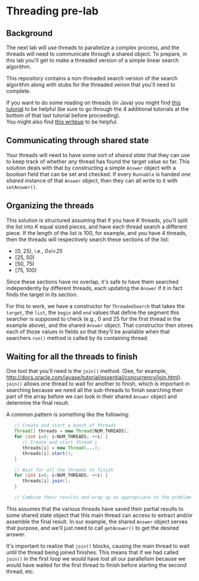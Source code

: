 # Threading pre-lab

## Background

The next lab will use threads to parallelize a complex process, and the threads
will need to communicate through a shared object. To prepare, in this lab
you'll get to make a threaded version of a simple linear search algorithm.

This repository contains a non-threaded search version of the search algorithm
along with stubs for the threaded verion that you'll need to complete.

If you want to do some reading on threads (in Java) you might find
[this tutorial](http://www.tutorialspoint.com/java/java_multithreading.htm)
to be helpful (be sure to go through the 4 additional tutorials at the bottom of
  that last tutorial before proceeding).  
You might also find [this writeup](http://www.javaworld.com/article/2077138/java-concurrency/introduction-to-java-threads.html) to be helpful.

## Communicating through shared state

Your threads will need to have some sort of _shared state_ that they can use to
keep track of whether _any_ thread has found the target value so far. This
solution deals with that by constructing a simple `Answer` object with a boolean
field that can be set and checked. If every `Runnable` is handed _one shared_
instance of that `Answer` object, then they can all write to it with
`setAnswer()`.

## Organizing the threads

This solution is structured assuming that if you have _K_ threads, you'll
split the list into _K_ equal sized pieces, and have each thread search a
different piece. If the length of the list is 100, for example, and you have
4 threads, then the threads will respectively search these sections of the
list:

* [0, 25), i.e., _0≤i<25_
* [25, 50)
* [50, 75)
* [75, 100)

Since these sections have no overlap, it's safe to have them searched
independently by different threads, each updating the `Answer` if it in fact
finds the target in its section.

For this to work, we have a constructor for `ThreadedSearch` that takes the
`target`, the `list`, the `begin` and `end` values that define the segment
this searcher is supposed to check (e.g., 0 and 25 for the first thread in the
example above), and the shared `Answer` object. That constructor then stores
each of those values in fields so that they'll be available when that searchers
`run()` method is called by its containing thread.

## Waiting for all the threads to finish

One tool that you'll need is the `join()` method. (See, for example, http://docs.oracle.com/javase/tutorial/essential/concurrency/join.html).
`join()` allows one thread to wait for another to finish, which is important
in searching because we need all the sub-threads to finish searching their
part of the array before we can look in their shared `Answer` object and
determine the final result.

A common pattern is something like the following:

```java
   // Create and start a bunch of threads
   Thread[] threads = new Thread[NUM_THREADS];
   for (int i=0; i<NUM_THREADS; ++i) {
      // Create and start thread i
      threads[i] = new Thread(...);
      threads[i].start();
   }

   // Wait for all the threads to finish
   for (int i=0; i<NUM_THREADS; ++i) {
      threads[i].join();
   }

   // Combine their results and wrap up as appropriate to the problem.
```

This assumes that the various threads have saved their partial results to
some shared state object that this main thread can access to extract and/or
assemble the final result. In our example, the shared `Answer` object serves
that purpose, and we'll just need to call `getAnswer()` to get the desired
answer.

It's important to realize that `join()` blocks, causing the main thread to
wait until the thread being joined finishes. This means that if we had
called `join()` in the first loop we would have lost all our parallelism
because we would have waited for the first thread to finish before starting
the second thread, etc.

